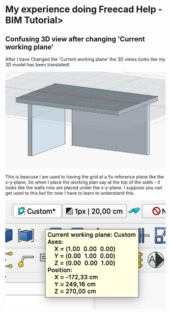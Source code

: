 # My experience doing Freecad Help - BIM Tutorial>

## Confusing 3D view after changing 'Current working plane'
After I have Changed the 'Current working plane' the 3D views looks like my 3D model has been translated! 

![alt text](image-1.png)

This is beacuse I am used to having the grid at a fix reference plane like the x-y-plane. So when I place the working plan say at the top of the walls - it looks like the walls now are placed under the x-y-plane. I suppose you can get used to this but for now I have to learn to understand this.

![alt text](image-2.png)

